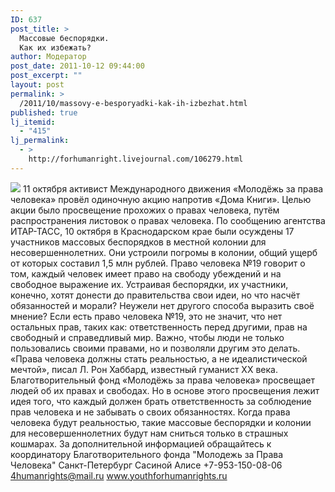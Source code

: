 ```yaml
---
ID: 637
post_title: >
  Массовые беспорядки.
  Как их избежать?
author: Модератор
post_date: 2011-10-12 09:44:00
post_excerpt: ""
layout: post
permalink: >
  /2011/10/massovy-e-besporyadki-kak-ih-izbezhat.html
published: true
lj_itemid:
  - "415"
lj_permalink:
  - >
    http://forhumanright.livejournal.com/106279.html
---
```

<img src="http://cs5338.vk.com/u132145096/132409092/x_5b26039f.jpg" /> 11 октября активист Международного движения «Молодёжь за права человека» провёл одиночную акцию напротив «Дома Книги». Целью акции было просвещение прохожих о правах человека, путём распространения листовок о правах человека. 
По сообщению агентства ИТАР-ТАСС, 10 октября в Краснодарском крае были осуждены 17 участников массовых беспорядков в местной колонии для несовершеннолетних. Они устроили погромы в колонии, общий ущерб от которых составил 1,5 млн рублей. 
Право человека №19 говорит о том, каждый человек имеет право на свободу убеждений и на свободное выражение их. Устраивая беспорядки, их участники, конечно, хотят донести до правительства свои идеи, но что насчёт обязанностей и морали? Неужели нет другого способа выразить своё мнение? Если есть право человека №19, это не значит, что нет остальных прав, таких как: ответственность перед другими, прав на свободный и справедливый мир. Важно, чтобы люди не только пользовались своими правами, но и позволяли другим это делать.
«Права человека должны стать реальностью, а не идеалистической мечтой», писал Л. Рон Хаббард, известный гуманист ХХ века. Благотворительный фонд «Молодёжь за права человека» просвещает людей об их правах и свободах. Но в основе этого просвещения лежит идея того, что каждый должен брать ответственность за соблюдение прав человека и не забывать о своих обязанностях. Когда права человека будут реальностью, такие массовые беспорядки и колонии для несовершеннолетних будут нам сниться только в страшных кошмарах.
За дополнительной информацией обращайтесь к координатору
Благотворительного фонда
"Молодежь за Права Человека" Санкт-Петербург 
Сасиной Алисе 
+7-953-150-08-06 
4humanrights@mail.ru
www.youthforhumanrights.ru